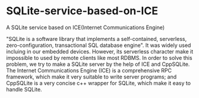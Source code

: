 # SQLite-service-based-on-ICE
A SQLite service based on ICE(Internet Communications Engine)

"SQLite is a software library that implements a self-contained, serverless, zero-configuration, transactional SQL database engine". It was widely used incluing in our embedded devices.
However, its serverless character make it impossible to used by remote clients like most RDBMS. In order to solve this problem, we try to make a SQLite server by the help of ICE and CppSQLite. 
The Internet Communications Engine (ICE) is a comprehensive RPC framework, which make it very suitable to write server programs; and CppSQLite is a very concise c++ wrapper for SQLite, which make it easy to handle SQLite.
